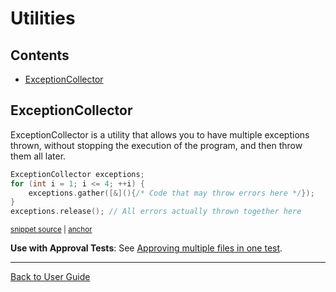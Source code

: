 <!--
GENERATED FILE - DO NOT EDIT
This file was generated by [MarkdownSnippets](https://github.com/SimonCropp/MarkdownSnippets).
Source File: /doc/mdsource/Utilities.source.md
To change this file edit the source file and then execute ./run_markdown_templates.sh.
-->

<a id="top"></a>

# Utilities

<!-- toc -->
## Contents

  * [ExceptionCollector](#exceptioncollector)<!-- endtoc -->

## ExceptionCollector

ExceptionCollector is a utility that allows you to have multiple exceptions thrown, without stopping the execution of the program, and then throw them all later.

<!-- snippet: exception_collector_template -->
<a id='snippet-exception_collector_template'/></a>
```cpp
ExceptionCollector exceptions;
for (int i = 1; i <= 4; ++i) {
    exceptions.gather([&](){/* Code that may throw errors here */});
}
exceptions.release(); // All errors actually thrown together here
```
<sup><a href='/tests/DocTest_Tests/utilities/ExceptionCollectorTests.cpp#L24-L30' title='File snippet `exception_collector_template` was extracted from'>snippet source</a> | <a href='#snippet-exception_collector_template' title='Navigate to start of snippet `exception_collector_template`'>anchor</a></sup>
<!-- endsnippet -->

**Use with Approval Tests**: See [Approving multiple files in one test](/doc/MultipleOutputFilesPerTest.md#approving-multiple-files-in-one-test).

---

[Back to User Guide](/doc/README.md#top)
